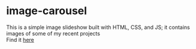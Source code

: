 # image-carousel

This is a simple image slideshow built with HTML, CSS, and JS; it contains images of some of my recent projects <br>
Find it [here](ehidiamhen.github.io/image-carousel/)
